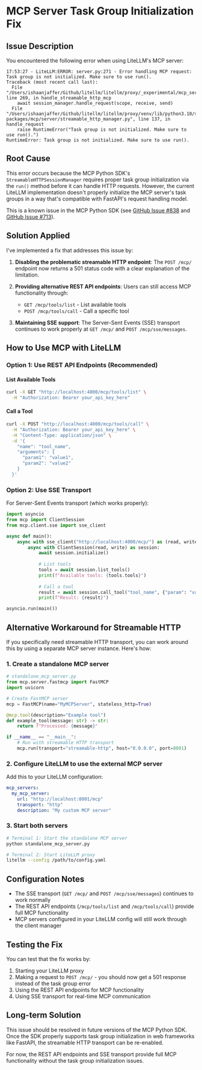 # MCP Server Task Group Initialization Fix

## Issue Description

You encountered the following error when using LiteLLM's MCP server:

```
17:53:27 - LiteLLM:ERROR: server.py:271 - Error handling MCP request: Task group is not initialized. Make sure to use run().
Traceback (most recent call last):
  File "/Users/ishaanjaffer/Github/litellm/litellm/proxy/_experimental/mcp_server/server.py", line 269, in handle_streamable_http_mcp
    await session_manager.handle_request(scope, receive, send)
  File "/Users/ishaanjaffer/Github/litellm/litellm/proxy/venv/lib/python3.10/site-packages/mcp/server/streamable_http_manager.py", line 137, in handle_request
    raise RuntimeError("Task group is not initialized. Make sure to use run().")
RuntimeError: Task group is not initialized. Make sure to use run().
```

## Root Cause

This error occurs because the MCP Python SDK's `StreamableHTTPSessionManager` requires proper task group initialization via the `run()` method before it can handle HTTP requests. However, the current LiteLLM implementation doesn't properly initialize the MCP server's task groups in a way that's compatible with FastAPI's request handling model.

This is a known issue in the MCP Python SDK (see [GitHub Issue #838](https://github.com/modelcontextprotocol/python-sdk/issues/838) and [GitHub Issue #713](https://github.com/modelcontextprotocol/python-sdk/issues/713)).

## Solution Applied

I've implemented a fix that addresses this issue by:

1. **Disabling the problematic streamable HTTP endpoint**: The `POST /mcp/` endpoint now returns a 501 status code with a clear explanation of the limitation.

2. **Providing alternative REST API endpoints**: Users can still access MCP functionality through:
   - `GET /mcp/tools/list` - List available tools
   - `POST /mcp/tools/call` - Call a specific tool

3. **Maintaining SSE support**: The Server-Sent Events (SSE) transport continues to work properly at `GET /mcp/` and `POST /mcp/sse/messages`.

## How to Use MCP with LiteLLM

### Option 1: Use REST API Endpoints (Recommended)

#### List Available Tools
```bash
curl -X GET "http://localhost:4000/mcp/tools/list" \
  -H "Authorization: Bearer your_api_key_here"
```

#### Call a Tool
```bash
curl -X POST "http://localhost:4000/mcp/tools/call" \
  -H "Authorization: Bearer your_api_key_here" \
  -H "Content-Type: application/json" \
  -d '{
    "name": "tool_name",
    "arguments": {
      "param1": "value1",
      "param2": "value2"
    }
  }'
```

### Option 2: Use SSE Transport

For Server-Sent Events transport (which works properly):

```python
import asyncio
from mcp import ClientSession
from mcp.client.sse import sse_client

async def main():
    async with sse_client("http://localhost:4000/mcp/") as (read, write):
        async with ClientSession(read, write) as session:
            await session.initialize()
            
            # List tools
            tools = await session.list_tools()
            print(f"Available tools: {tools.tools}")
            
            # Call a tool
            result = await session.call_tool("tool_name", {"param": "value"})
            print(f"Result: {result}")

asyncio.run(main())
```

## Alternative Workaround for Streamable HTTP

If you specifically need streamable HTTP transport, you can work around this by using a separate MCP server instance. Here's how:

### 1. Create a standalone MCP server

```python
# standalone_mcp_server.py
from mcp.server.fastmcp import FastMCP
import uvicorn

# Create FastMCP server
mcp = FastMCP(name="MyMCPServer", stateless_http=True)

@mcp.tool(description="Example tool")
def example_tool(message: str) -> str:
    return f"Processed: {message}"

if __name__ == "__main__":
    # Run with streamable HTTP transport
    mcp.run(transport="streamable-http", host="0.0.0.0", port=8001)
```

### 2. Configure LiteLLM to use the external MCP server

Add this to your LiteLLM configuration:

```yaml
mcp_servers:
  my_mcp_server:
    url: "http://localhost:8001/mcp"
    transport: "http"
    description: "My custom MCP server"
```

### 3. Start both servers

```bash
# Terminal 1: Start the standalone MCP server
python standalone_mcp_server.py

# Terminal 2: Start LiteLLM proxy
litellm --config /path/to/config.yaml
```

## Configuration Notes

- The SSE transport (`GET /mcp/` and `POST /mcp/sse/messages`) continues to work normally
- The REST API endpoints (`/mcp/tools/list` and `/mcp/tools/call`) provide full MCP functionality
- MCP servers configured in your LiteLLM config will still work through the client manager

## Testing the Fix

You can test that the fix works by:

1. Starting your LiteLLM proxy
2. Making a request to `POST /mcp/` - you should now get a 501 response instead of the task group error
3. Using the REST API endpoints for MCP functionality
4. Using SSE transport for real-time MCP communication

## Long-term Solution

This issue should be resolved in future versions of the MCP Python SDK. Once the SDK properly supports task group initialization in web frameworks like FastAPI, the streamable HTTP transport can be re-enabled.

For now, the REST API endpoints and SSE transport provide full MCP functionality without the task group initialization issues.